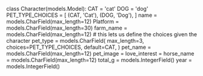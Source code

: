 <!-- * Characters Table - (one to many from user to characters; 'saves') (fully crudable) 
    - Name (string)
    - Platform (string)
    - Farm Type (string)
    - Pet Type (string)
    - Pet Name (string)
    - Pet image (if cat, choose cat images; if dog, choose dog images - are there pigs too?) (string)
    - Love Interest/Spouse (string)
    - Horse Name (string)
    - Total G
    - Year  -->


class Character(models.Model):
    CAT = 'cat'
    DOG = 'dog'
    PET_TYPE_CHOICES = [
        (CAT, 'Cat'),
        (DOG, 'Dog'),
    ]
    name = models.CharField(max_length=12)
    Platform = models.CharField(max_length=30)
    farm_name = models.CharField(max_length=12)
    # this lets us define the choices given the character
    pet_type = models.CharField(
        max_length=3,
        choices=PET_TYPE_CHOICES,
        default=CAT,
    )
    pet_name = models.CharField(max_length=12)
    pet_image = 
    love_interest = 
    horse_name = models.CharField(max_length=12)
    total_g = models.IntegerField()
    year = models.IntegerField()